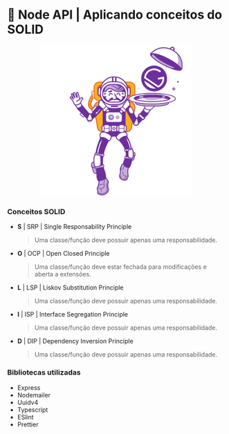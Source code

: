 # 🚀 Node API | Aplicando conceitos do SOLID

<p align="center">
<img src="https://github.com/ericoalmeida/dev-blog/blob/master/src/images/gatsby-astronaut.png?raw=true" width="350" alt="gatsby" />
</p>

### Conceitos SOLID

- **S** | SRP | Single Responsability Principle

  > Uma classe/função deve possuir apenas uma responsabilidade.

- **O** | OCP | Open Closed Principle

  > Uma classe/função deve estar fechada para modificações e aberta a extensões.

- **L** | LSP | Liskov Substitution Principle

  > Uma classe/função deve possuir apenas uma responsabilidade.

- **I** | ISP | Interface Segregation Principle

  > Uma classe/função deve possuir apenas uma responsabilidade.

- **D** | DIP | Dependency Inversion Principle

  > Uma classe/função deve possuir apenas uma responsabilidade.

### Bibliotecas utilizadas

- Express
- Nodemailer
- Uuidv4
- Typescript
- ESlint
- Prettier
